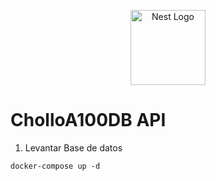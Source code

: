 <p align="center">
  <a href="http://nestjs.com/" target="blank"><img src="https://nestjs.com/img/logo-small.svg" width="120" alt="Nest Logo" /></a>
</p>

# CholloA100DB API

1. Levantar Base de datos
```
docker-compose up -d
```